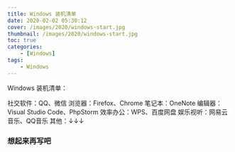 ```yaml
---
title: Windows 装机清单
date: 2020-02-02 05:30:12
cover: /images/2020/windows-start.jpg
thumbnail: /images/2020/windows-start.jpg
toc: true
categories:
    - [Windows]
tags:
    - Windows
---
```


Windows 装机清单：

社交软件：QQ、微信
浏览器：Firefox、Chrome
笔记本：OneNote
编辑器：Visual Studio Code、PhpStorm
效率办公：WPS、百度网盘
娱乐视听：网易云音乐、QQ音乐
其他：↓↓↓

<!-- more -->

### 想起来再写吧
